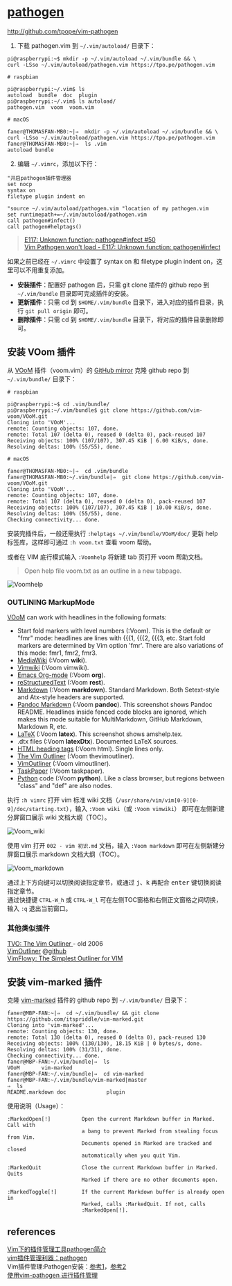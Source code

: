 # [pathogen](http://www.vim.org/scripts/script.php?script_id=2332)
http://github.com/tpope/vim-pathogen

1. 下载 pathogen.vim 到 `~/.vim/autoload/` 目录下：

```Shell
pi@raspberrypi:~$ mkdir -p ~/.vim/autoload ~/.vim/bundle && \
curl -LSso ~/.vim/autoload/pathogen.vim https://tpo.pe/pathogen.vim
```

```Shell
# raspbian

pi@raspberrypi:~/.vim$ ls
autoload  bundle  doc  plugin
pi@raspberrypi:~/.vim$ ls autoload/
pathogen.vim  voom  voom.vim
```

```Shell
# macOS

faner@THOMASFAN-MB0:~|⇒  mkdir -p ~/.vim/autoload ~/.vim/bundle && \
curl -LSso ~/.vim/autoload/pathogen.vim https://tpo.pe/pathogen.vim
faner@THOMASFAN-MB0:~|⇒  ls .vim
autoload bundle
```

2. 编辑 `~/.vimrc`，添加以下行：

```
"开启pathogen插件管理器
set nocp
syntax on
filetype plugin indent on

"source ~/.vim/autoload/pathogen.vim "location of my pathogen.vim
set runtimepath+=~/.vim/autoload/pathogen.vim
call pathogen#infect()
call pathogen#helptags()
```

> [E117: Unknown function: pathogen#infect #50](https://github.com/tpope/vim-pathogen/issues/50)  
> [Vim Pathogen won't load - E117: Unknown function: pathogen#infect](https://stackoverflow.com/questions/13080490/vim-pathogen-wont-load-e117-unknown-function-pathogeninfect)  

如果之前已经在 `~/.vimrc` 中设置了 syntax on 和 filetype plugin indent on，这里可以不用重复添加。

- **安装插件**：配置好 pathogen 后，只需 git clone 插件的 github repo 到 `~/.vim/bundle` 目录即可完成插件的安装。  
- **更新插件**：只需 cd 到 `$HOME/.vim/bundle` 目录下，进入对应的插件目录，执行 `git pull origin` 即可。  
- **删除插件**：只需 cd 到 `$HOME/.vim/bundle` 目录下，将对应的插件目录删除即可。  

## 安装 VOom 插件
从  [VOoM](http://www.vim.org/scripts/script.php?script_id=2657) 插件（voom.vim）的 [GitHub mirror](https://github.com/vim-voom/VOoM) 克隆 github repo 到 `~/.vim/bundle/` 目录下：

```Shell
# raspbian

pi@raspberrypi:~$ cd .vim/bundle/
pi@raspberrypi:~/.vim/bundle$ git clone https://github.com/vim-voom/VOoM.git
Cloning into 'VOoM'...
remote: Counting objects: 107, done.
remote: Total 107 (delta 0), reused 0 (delta 0), pack-reused 107
Receiving objects: 100% (107/107), 307.45 KiB | 6.00 KiB/s, done.
Resolving deltas: 100% (55/55), done.
```

```Shell
# macOS

faner@THOMASFAN-MB0:~|⇒  cd .vim/bundle
faner@THOMASFAN-MB0:~/.vim/bundle|⇒  git clone https://github.com/vim-voom/VOoM.git
Cloning into 'VOoM'...
remote: Counting objects: 107, done.
remote: Total 107 (delta 0), reused 0 (delta 0), pack-reused 107
Receiving objects: 100% (107/107), 307.45 KiB | 10.00 KiB/s, done.
Resolving deltas: 100% (55/55), done.
Checking connectivity... done.
```

安装完插件后，一般还需执行 `:helptags ~/.vim/bundle/VOoM/doc/` 更新 help 标签库，这样即可通过 `:h voom.txt` 查看 voom 帮助。

或者在 VIM 底行模式输入 `:Voomhelp` 将新建 tab 页打开 voom 帮助文档。

> Open help file voom.txt as an outline in a new tabpage. 

![Voomhelp](images/Voomhelp.png)

### OUTLINING MarkupMode

[VOoM](https://vim-voom.github.io/) can work with headlines in the following formats:

- Start fold markers with level numbers (:Voom). This is the default or "fmr" mode: headlines are lines with {{{1, {{{2, {{{3, etc. Start fold markers are determined by Vim option 'fmr'. There are also variations of this mode: fmr1, fmr2, fmr3.    
- [MediaWiki](https://en.wikipedia.org/wiki/Help:Wiki_markup#Sections) (:Voom **wiki**).  
- [Vimwiki](https://github.com/vimwiki/vimwiki) (:Voom vimwiki).  
- [Emacs Org-mode](http://orgmode.org/) (:Voom **org**).  
- [reStructuredText](http://docutils.sourceforge.net/rst.html) (:Voom **rest**).  
- [Markdown](http://daringfireball.net/projects/markdown/) (:Voom **markdown**). Standard Markdown. Both Setext-style and Atx-style headers   are supported.  
- [Pandoc Markdown](http://pandoc.org/) (:Voom **pandoc**). This screenshot shows Pandoc README. Headlines inside fenced code blocks are   ignored, which makes this mode suitable for MultiMarkdown, GitHub Markdown, Markdown R, etc.  
- [LaTeX](http://en.wikipedia.org/wiki/LaTeX) (:Voom **latex**). This screenshot shows amshelp.tex.  
- .dtx files (:Voom **latexDtx**). Documented LaTeX sources.  
- [HTML heading tags](https://en.wikipedia.org/wiki/HTML_element#Basic_text) (:Voom html). Single lines only.  
- [The Vim Outliner](http://www.vim.org/scripts/script.php?script_id=517) (:Voom thevimoutliner).  
- [VimOutliner](https://github.com/vimoutliner/vimoutliner) (:Voom vimoutliner).  
- [TaskPaper](http://www.vim.org/scripts/script.php?script_id=2027) (:Voom taskpaper).  
- [Python](https://www.python.org/) code (:Voom **python**). Like a class browser, but regions between "class" and "def" are also nodes.  

执行 `:h vimrc` 打开 vim 标准 wiki 文档（`/usr/share/vim/vim[0-9][0-9]/doc/starting.txt`），输入 `:Voom wiki`（或 `:Voom vimwiki`） 即可在左侧新建分屏窗口展示 wiki 文档大纲（TOC）。

![Voom_wiki](images/Voom_wiki.png)

使用 vim 打开 `002 - vim 初识.md` 文档，输入 `:Voom markdown` 即可在左侧新建分屏窗口展示 markdown 文档大纲（TOC）。  

![Voom_markdown](images/Voom_markdown.png)

通过上下方向键可以切换阅读指定章节，或通过 <kbd>j</kbd>、<kbd>k</kbd> 再配合 <kbd>enter</kbd> 键切换阅读指定章节。  
通过快捷键 `CTRL-W_h` 或 `CTRL-W_l` 可在左侧TOC窗格和右侧正文窗格之间切换，输入 `:q` 退出当前窗口。  

### 其他类似插件
[TVO: The Vim Outliner ](http://www.vim.org/scripts/script.php?script_id=517) - old 2006  
[VimOutliner](http://www.vim.org/scripts/script.php?script_id=3515) @[github](https://github.com/vimoutliner/vimoutliner)  
[VimFlowy: The Simplest Outliner for VIM](https://rogerkeays.com/vimflowy)  

## 安装 vim-marked 插件
克隆 [vim-marked](https://github.com/itspriddle/vim-marked) 插件的 github repo 到 `~/.vim/bundle/` 目录下：

```Shell
faner@MBP-FAN:~|⇒  cd ~/.vim/bundle/ && git clone https://github.com/itspriddle/vim-marked.git
Cloning into 'vim-marked'...
remote: Counting objects: 130, done.
remote: Total 130 (delta 0), reused 0 (delta 0), pack-reused 130
Receiving objects: 100% (130/130), 18.15 KiB | 0 bytes/s, done.
Resolving deltas: 100% (31/31), done.
Checking connectivity... done.
faner@MBP-FAN:~/.vim/bundle|⇒  ls
VOoM       vim-marked
faner@MBP-FAN:~/.vim/bundle|⇒  cd vim-marked 
faner@MBP-FAN:~/.vim/bundle/vim-marked|master 
⇒  ls
README.markdown doc             plugin

```

使用说明（Usage）：

```Shell
:MarkedOpen[!]          Open the current Markdown buffer in Marked. Call with
                        a bang to prevent Marked from stealing focus from Vim.
                        Documents opened in Marked are tracked and closed
                        automatically when you quit Vim.

:MarkedQuit             Close the current Markdown buffer in Marked. Quits
                        Marked if there are no other documents open.

:MarkedToggle[!]        If the current Markdown buffer is already open in
                        Marked, calls :MarkedQuit. If not, calls
                        :MarkedOpen[!].
```

## references
[Vim下的插件管理工具pathogen简介](http://www.cnblogs.com/litifeng/p/5597565.html)  
[vim插件管理利器：pathogen](http://blog.csdn.net/zhaoyw2008/article/details/8012757)  
Vim插件管理:Pathogen安装：[参考1](http://blog.csdn.net/z460189852/article/details/51525728)，[参考2](http://blog.csdn.net/weixin_35934768/article/details/52640038)  
[使用vim-pathogen 进行插件管理](http://www.cnblogs.com/gtarcoder/p/4632325.html)  
